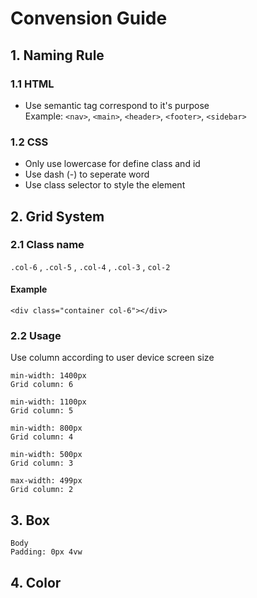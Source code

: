 # Convension Guide

## 1. Naming Rule
### 1.1 HTML
- Use semantic tag correspond to it's purpose      
Example: `<nav>`, `<main>`, `<header>`, `<footer>`, `<sidebar>`
### 1.2 CSS
- Only use lowercase for define class and id 
- Use dash (-) to seperate word
- Use class selector to style the element

## 2. Grid System
### 2.1 Class name
`.col-6` , `.col-5` , `.col-4` , `.col-3` , `col-2`

#### Example
```
<div class="container col-6"></div>
```
### 2.2 Usage
Use column according to user device screen size

```
min-width: 1400px
Grid column: 6

min-width: 1100px
Grid column: 5

min-width: 800px
Grid column: 4

min-width: 500px
Grid column: 3

max-width: 499px
Grid column: 2
```

## 3. Box
```
Body
Padding: 0px 4vw
```

## 4. Color
```

```